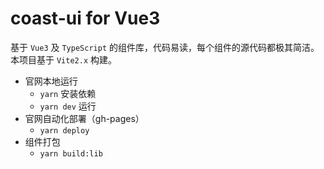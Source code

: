 # coast-ui for Vue3

基于 `Vue3` 及 `TypeScript` 的组件库，代码易读，每个组件的源代码都极其简洁。本项目基于 `Vite2.x` 构建。

- 官网本地运行
    - `yarn` 安装依赖
    - `yarn dev` 运行
- 官网自动化部署（gh-pages）
    - `yarn deploy`
- 组件打包
    - `yarn build:lib`
